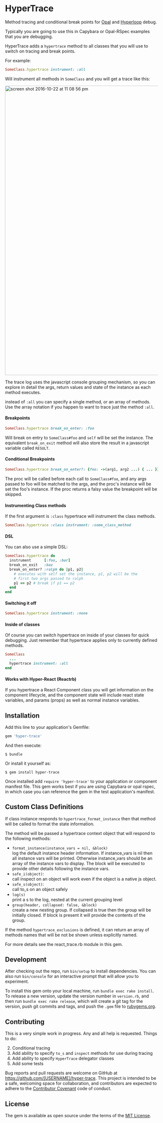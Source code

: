 # HyperTrace

Method tracing and conditional break points for [Opal](http://opalrb.org/) and [Hyperloop](http://ruby-hyperloop.io) debug.

Typically you are going to use this in Capybara or Opal-RSpec examples that you are debugging.

HyperTrace adds a `hypertrace` method to all classes that you will use to switch on tracing and break points.

For example:

```ruby
SomeClass.hypertrace instrument: :all
```

Will instrument all methods in `SomeClass` and you will get a trace like this:

<img width="952" alt="screen shot 2016-10-22 at 11 08 56 pm" src="https://cloud.githubusercontent.com/assets/63146/19624133/48098fce-98b6-11e6-9198-cc5eae836ccf.png">

The trace log uses the javascript console grouping mechanism, so you can explore in detail the args, return values and state of the instance as each method executes.

instead of `:all` you can specify a single method, or an array of methods.  Use the array notation if you happen to want to trace just the method `:all`.

#### Breakpoints

```ruby
SomeClass.hypertrace break_on_enter: :foo
```

Will break on entry to `SomeClass#foo` and `self` will be set the instance. The equivalent `break_on_exit` method will also store the result in a javascript variable called `RESULT`.

#### Conditional Breakpoints

```ruby
SomeClass.hypertrace break_on_enter?: {foo: ->(arg1, arg2 ...) { ... }}
```

The proc will be called before each call to `SomeClass#foo`, and any args passed to foo will be matched to the args, and the proc's instance will be set the foo's instance.  If the proc returns a falsy value the breakpoint will be skipped.

#### Instrumenting Class methods

If the first argument is `:class` hypertrace will instrument the class methods.

```ruby
SomeClass.hypertrace :class instrument: :some_class_method
```

#### DSL

You can also use a simple DSL:

```ruby
SomeClass.hypertrace do
  instrument      [:foo, :bar]
  break_on_exit   :baz
  break_on_enter? :ralph do |p1, p2|
    # executes with self set the instance, p1, p2 will be the
    # first two args passed to ralph
    p1 == p2 # break if p1 == p2
  end
end
```

#### Switching it off

```ruby
SomeClass.hypertrace instrument: :none
```

#### Inside of classes

Of course you can switch hypertrace on inside of your classes for quick debugging.  Just remember that hypertrace applies
only to currently defined methods.

```ruby
SomeClass
  ...
  hypertrace instrument: :all
end
```

#### Works with Hyper-React (Reactrb)

If you hypertrace a React Component class you will get information on the component lifecycle, and the component state will include react state variables, and params (props) as well as normal instance variables.

## Installation

Add this line to your application's Gemfile:

```ruby
gem 'hyper-trace'
```

And then execute:

    $ bundle

Or install it yourself as:

    $ gem install hyper-trace

Once installed add `require 'hyper-trace'` to your application or component manifest file.  This gem works best if you are using Capybara or opal rspec, in which case you can reference the gem in the test application's manifest.


## Custom Class Definitions

If class instance responds to `hypertrace_format_instance` then that method will be called to format the state information.

The method will be passed a hypertrace context object that will respond to the following methods:

+ `format_instance(instance_vars = nil, &block)`  
log the default instance header information.  If instance_vars is nil then all instance vars will be printed.  Otherwise instance_vars should be an array of the instance vars to display.  The block will be executed to provide other details following the instance vars.
+ `safe_i(object)`:  
call inspect on an object will work even if the object is a native js object.
+ `safe_s(object)`:  
call to_s on an object safely
+ `log(s)`  
print a s to the log, nested at the current grouping level
+ `group(header, collapsed: false, &block)`  
create a new nesting group.  If collapsed is true then the group will be initially closed.  If block is present it will provide the contents of the group.

If the method `hypertrace_exclusions` is defined, it can return an array of methods names that will be not
be shown unless explicitly named.

For more details see the react_trace.rb module in this gem.

## Development

After checking out the repo, run `bin/setup` to install dependencies. You can also run `bin/console` for an interactive prompt that will allow you to experiment.

To install this gem onto your local machine, run `bundle exec rake install`. To release a new version, update the version number in `version.rb`, and then run `bundle exec rake release`, which will create a git tag for the version, push git commits and tags, and push the `.gem` file to [rubygems.org](https://rubygems.org).

## Contributing

This is a very simple work in progress.  Any and all help is requested.  Things to do:

2. Conditional tracing
2. Add ability to specify `to_s` and `inspect` methods for use during tracing
3. Add ability to specify `HyperTrace` delegator classes
5. Add some tests

Bug reports and pull requests are welcome on GitHub at https://github.com/[USERNAME]/hyper-trace. This project is intended to be a safe, welcoming space for collaboration, and contributors are expected to adhere to the [Contributor Covenant](http://contributor-covenant.org) code of conduct.

## License

The gem is available as open source under the terms of the [MIT License](http://opensource.org/licenses/MIT).
